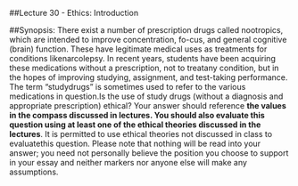 ##Lecture 30 - Ethics: Introduction

##Synopsis:
There exist a number of prescription drugs called nootropics, which are intended to improve concentration, fo-cus, and general cognitive (brain) function. These have legitimate medical uses as treatments for conditions likenarcolepsy. In recent years, students have been acquiring these medications without a prescription, not to treatany condition, but in the hopes of improving studying, assignment, and test-taking performance. The term “studydrugs” is sometimes used to refer to the various medications in question.Is the use of study drugs (without a diagnosis and appropriate prescription) ethical? Your answer should reference **the values in the compass discussed in lectures. You should also evaluate this question using at least one of the ethical theories discussed in the lectures**. It is permitted to use ethical theories not discussed in class to evaluatethis question. Please note that nothing will be read into your answer; you need not personally believe the position you choose to support in your essay and neither markers nor anyone else will make any assumptions.
